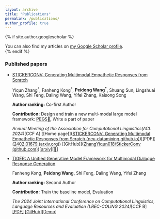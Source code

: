 ```yaml
---
layout: archive
title: "Publications"
permalink: /publications/
author_profile: true
---
```


{% if site.author.googlescholar %}
  <div class="wordwrap">You can also find my articles on <a href="{{site.author.googlescholar}}">my Google Scholar profile</a>.</div>
{% endif %}

<!-- {% include base_path %}

{% for post in site.publications reversed %}
  {% include archive-single.html %}
{% endfor %} -->
### Published papers

- [STICKERCONV: Generating Multimodal Empathetic Responses from Scratch](https://neu-datamining.github.io/StickerConv/)

  Yiqun Zhang<sup>\*</sup>, Fanheng Kong<sup>\*</sup>, **Peidong Wang<sup>\*</sup>**, Shuang Sun, Lingshuai Wang,  Shi Feng, Daling Wang, Yifei Zhang, Kaisong Song

  **Author ranking:** Co-first Author

  **Contribution:** Design and train a new multi-modal large model framework: [PEGS📌](https://github.com/ZhangYiqun018/StickerConv), Write a part of  paper

  *Annual Meeting of the Association for Computational Linguistics(ACL 2024)*[CCF A] [[Home page]]([STICKERCONV: Generating Multimodal Empathetic Responses from Scratch (neu-datamining.github.io)](https://neu-datamining.github.io/StickerConv/))[[PDF]]([2402.01679 (arxiv.org)](https://arxiv.org/pdf/2402.01679)) [[GitHub]]([ZhangYiqun018/StickerConv (github.com)](https://github.com/ZhangYiqun018/StickerConv))[[arxiv]](https://arxiv.org/abs/2402.01679)[[🤗]](https://huggingface.co/datasets/NEUDM/StickerConv)

- [TIGER: A Unified Generative Model Framework for Multimodal Dialogue Response Generation](https://aclanthology.org/2024.lrec-main.1403/)

  Fanheng Kong, **Peidong Wang**, Shi Feng, Daling Wang, Yifei Zhang

  **Author ranking:** Second Author

  **Contribution:** Train the baseline model, Evaluation

  *The 2024 Joint International Conference on Computational Linguistics, Language Resources and Evaluation (LREC-COLING 2024)*[CCF B] [[PDF]](https://aclanthology.org/2024.lrec-main.1403.pdf) [[GitHub]](https://github.com/friedrichor/TIGER)[[Demo]](https://www.youtube.com/watch?v=Kd0CMwDs8Rk)